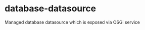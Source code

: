 database-datasource
===================
Managed database datasource which is exposed via OSGi service